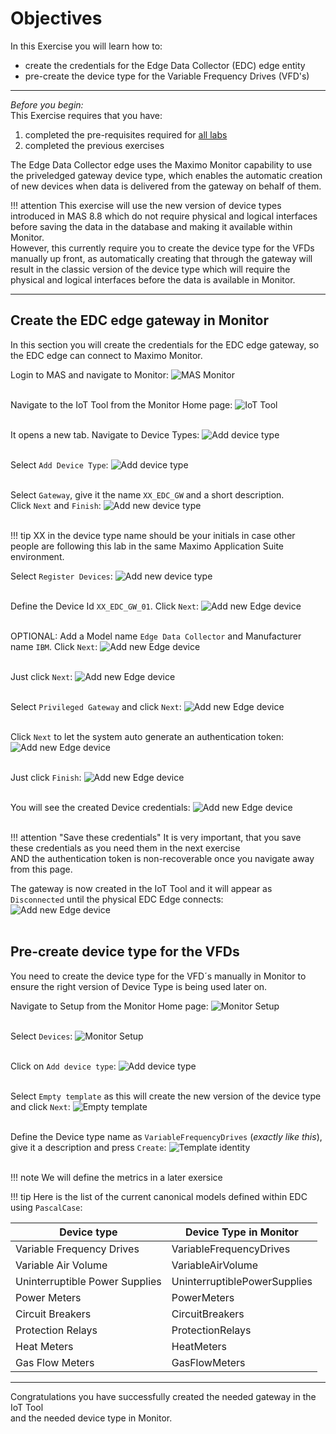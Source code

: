 # Objectives
In this Exercise you will learn how to:

* create the credentials for the Edge Data Collector (EDC) edge entity
* pre-create the device type for the Variable Frequency Drives (VFD's)

---
*Before you begin:*  
This Exercise requires that you have:

1. completed the pre-requisites required for [all labs](../prereqs)
2. completed the previous exercises
 
The Edge Data Collector edge uses the Maximo Monitor capability to use the priveledged gateway device type, which enables the automatic creation of new devices when data is delivered from the gateway on behalf of them.

!!! attention
    This exercise will use the new version of device types introduced in MAS 8.8 which do not require physical and logical interfaces before saving the data in the database and making it available within Monitor.</br>
    However, this currently require you to create the device type for the VFDs manually up front, as automatically creating that through the gateway will result in the classic version of the device type which will require the physical and logical interfaces before the data is available in Monitor.



---
##  Create the EDC edge gateway in Monitor

In this section you will create the credentials for the EDC edge gateway, so the EDC edge can connect to Maximo Monitor.</br>

Login to MAS and navigate to Monitor:
![MAS Monitor](/img/edc_8.11/monitor_devices_01.png)</br></br>

Navigate to the IoT Tool from the Monitor Home page:
![IoT Tool](/img/edc_8.11/monitor_devices_10.png)</br></br>

It opens a new tab. Navigate to Device Types:
![Add device type](/img/edc_8.11/monitor_devices_11.png)</br></br>

Select `Add Device Type`:
![Add device type](/img/edc_8.11/monitor_devices_12.png)</br></br>

Select `Gateway`, give it the name `XX_EDC_GW` and a short description.</br>
Click `Next` and `Finish`:
![Add new device type](/img/edc_8.11/monitor_devices_13.png)</br></br>

!!! tip
    XX in the device type name should be your initials in case other people are following this lab in the same Maximo Application Suite environment.</br>


Select `Register Devices`:
![Add new device type](/img/edc_8.11/monitor_devices_14.png)</br></br>

Define the Device Id `XX_EDC_GW_01`. Click `Next`:
![Add new Edge device](/img/edc_8.11/monitor_devices_15.png)</br></br>

OPTIONAL: Add a Model name `Edge Data Collector` and Manufacturer name `IBM`. Click `Next`:
![Add new Edge device](/img/edc_8.11/monitor_devices_16.png)</br></br>

Just click `Next`:
![Add new Edge device](/img/edc_8.11/monitor_devices_17.png)</br></br>

Select `Privileged Gateway` and click `Next`:
![Add new Edge device](/img/edc_8.11/monitor_devices_18.png)</br></br>

Click `Next` to let the system auto generate an authentication token:
![Add new Edge device](/img/edc_8.11/monitor_devices_19.png)</br></br>

Just click `Finish`:
![Add new Edge device](/img/edc_8.11/monitor_devices_20.png)</br></br>

You will see the created Device credentials:
![Add new Edge device](/img/edc_8.11/monitor_devices_21.png)</br></br>


!!! attention "Save these credentials"
    It is very important, that you save these credentials as you need them in the next exercise</br>
    AND the authentication token is non-recoverable once you navigate away from this page. 

The gateway is now created in the IoT Tool and it will appear as `Disconnected` until the physical EDC Edge connects:
![Add new Edge device](/img/edc_8.11/monitor_devices_22.png)</br></br>

##  Pre-create device type for the VFDs

You need to create the device type for the VFD´s manually in Monitor to ensure the right version of Device Type is being used later on.</br>

Navigate to Setup from the Monitor Home page:
![Monitor Setup](/img/edc_8.11/monitor_devices_02.png)</br></br>

Select `Devices`:
![Monitor Setup](/img/edc_8.11/monitor_devices_03.png)</br></br>

Click on `Add device type`:
![Add device type](/img/edc_8.11/monitor_devices_04.png)</br></br>

Select `Empty template` as this will create the new version of the device type and click `Next`:
![Empty template](/img/edc_8.11/monitor_devices_05.png)</br></br>

Define the Device type name as `VariableFrequencyDrives` (*exactly like this*), give it a description and press `Create`:
![Template identity](/img/edc_8.11/monitor_devices_06.png)</br></br>

!!! note
    We will define the metrics in a later exersice</br>


!!! tip
    Here is the list of the current canonical models defined within EDC using `PascalCase`: </br>
    <table>
    <thead>
    <tr>
        <th>Device type</th>
        <th>Device Type in Monitor</th>
    </tr>
    </thead>
    <tbody>
    <tr>
        <td>Variable Frequency Drives</td>
        <td>VariableFrequencyDrives</td>
    </tr>
    <tr>
        <td>Variable Air Volume</td>
        <td>VariableAirVolume</td>
    </tr>
    <tr>
        <td>Uninterruptible Power Supplies</td>
        <td>UninterruptiblePowerSupplies</td>
    </tr>
    <tr>
        <td>Power Meters</td>
        <td>PowerMeters</td>
    </tr>
    <tr>
        <td>Circuit Breakers</td>
        <td>CircuitBreakers</td>
    </tr>
    <tr>
        <td>Protection Relays</td>
        <td>ProtectionRelays</td>
    </tr>
    <tr>
        <td>Heat Meters</td>
        <td>HeatMeters</td>
    </tr>
    <tr>
        <td>Gas Flow Meters</td>
        <td>GasFlowMeters</td>
    </tr>
    </tbody>
    </table>


---
Congratulations you have successfully created the needed gateway in the IoT Tool </br>
and the needed device type in Monitor.</br>
